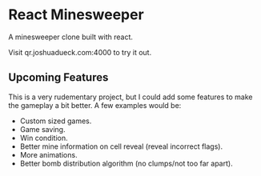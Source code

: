 # React Minesweeper
A minesweeper clone built with react.

Visit qr.joshuadueck.com:4000 to try it out.


## Upcoming Features
This is a very rudementary project, but I could add some features to make the gameplay a bit better. A few examples would be:
- Custom sized games.
- Game saving.
- Win condition.
- Better mine information on cell reveal (reveal incorrect flags).
- More animations.
- Better bomb distribution algorithm (no clumps/not too far apart).
